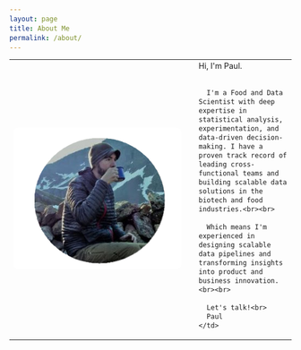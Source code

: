 ```yaml
---
layout: page
title: About Me
permalink: /about/
---
```


<table border="0" style="border:none;">
  <tr>
    <td style="vertical-align:middle; padding-right:24px; width:300px; border:none;">
      <img src="/assets/images/myface.png" alt="Paul Moresco" style="width:400px; border-radius:8px;">
    </td>
    <td style="border:none;">
      Hi, I'm Paul.<br><br>
      
      I'm a Food and Data Scientist with deep expertise in statistical analysis, experimentation, and data-driven decision-making. I have a proven track record of leading cross-functional teams and building scalable data solutions in the biotech and food industries.<br><br>

      Which means I'm experienced in designing scalable data pipelines and transforming insights into product and business innovation.<br><br>

      Let's talk!<br>
      Paul
    </td>
  </tr>
</table>